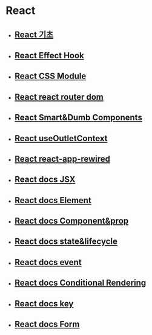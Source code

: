 # React

- ## [React 기초](./React_기초.md)

- ## [React Effect Hook](./React_Effect.md)

- ## [React CSS Module](./React_CSS_Module.md)

- ## [React react router dom](./react-router-dom.md)

- ## [React Smart&Dumb Components](./React_Smart&Dumb.md)

- ## [React useOutletContext](./React_useOutletContext.md)

- ## [React react-app-rewired](./React_react-app-rewired.md)

- ## [React docs JSX](./React_docs_JSX.md)

- ## [React docs Element](./React_docs_Element.md)

- ## [React docs Component&prop](./React_docs_Component&Prop.md)

- ## [React docs state&lifecycle](./React_docs_state&lifecycle.md)

- ## [React docs event](./React_docs_event.md)

- ## [React docs Conditional Rendering](./React_docs_Conditional_Rendering.md)

- ## [React docs key](./React_docs_ey.md)

- ## [React docs Form](./React_docs_Form.md)

